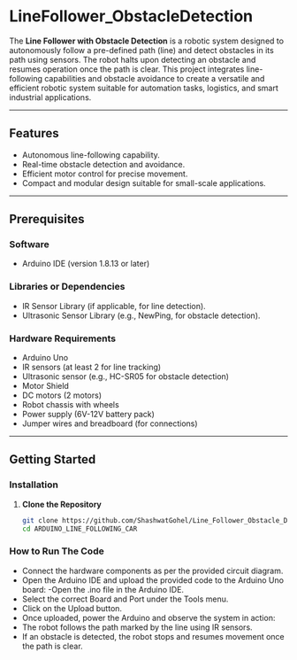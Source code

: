 # **LineFollower_ObstacleDetection**

The **Line Follower with Obstacle Detection** is a robotic system designed to autonomously follow a pre-defined path (line) and detect obstacles in its path using sensors. The robot halts upon detecting an obstacle and resumes operation once the path is clear. This project integrates line-following capabilities and obstacle avoidance to create a versatile and efficient robotic system suitable for automation tasks, logistics, and smart industrial applications.

---

## **Features**
- Autonomous line-following capability.
- Real-time obstacle detection and avoidance.
- Efficient motor control for precise movement.
- Compact and modular design suitable for small-scale applications.

---

## **Prerequisites**

### **Software**
- Arduino IDE (version 1.8.13 or later)

### **Libraries or Dependencies**
- IR Sensor Library (if applicable, for line detection).
- Ultrasonic Sensor Library (e.g., NewPing, for obstacle detection).

### **Hardware Requirements**
- Arduino Uno  
- IR sensors (at least 2 for line tracking)  
- Ultrasonic sensor (e.g., HC-SR05 for obstacle detection)  
- Motor Shield  
- DC motors (2 motors)  
- Robot chassis with wheels  
- Power supply (6V-12V battery pack)  
- Jumper wires and breadboard (for connections)  

---

## **Getting Started**

### **Installation**
1. **Clone the Repository**  
   ```bash
   git clone https://github.com/ShashwatGohel/Line_Follower_Obstacle_Detection.git
   cd ARDUINO_LINE_FOLLOWING_CAR

### **How to Run The Code**

   - Connect the hardware components as per the provided circuit diagram.
   - Open the Arduino IDE and upload the provided code to the Arduino Uno board:
   -Open the .ino file in the Arduino IDE.
   - Select the correct Board and Port under the Tools menu.
   - Click on the Upload button.
   - Once uploaded, power the Arduino and observe the system in action:
   - The robot follows the path marked by the line using IR sensors.
   - If an obstacle is detected, the robot stops and resumes movement once the path is clear.
